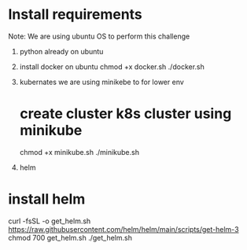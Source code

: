 # Install requirements 

Note: We are using ubuntu OS to perform this challenge

1. python already on ubuntu

2. install docker on ubuntu
   chmod +x docker.sh
   ./docker.sh

3. kubernates we are using minikebe to for lower env
   # create cluster k8s cluster using minikube 
     chmod +x minikube.sh
     ./minikube.sh


4. helm
# install helm
curl -fsSL -o get_helm.sh https://raw.githubusercontent.com/helm/helm/main/scripts/get-helm-3
chmod 700 get_helm.sh
./get_helm.sh

